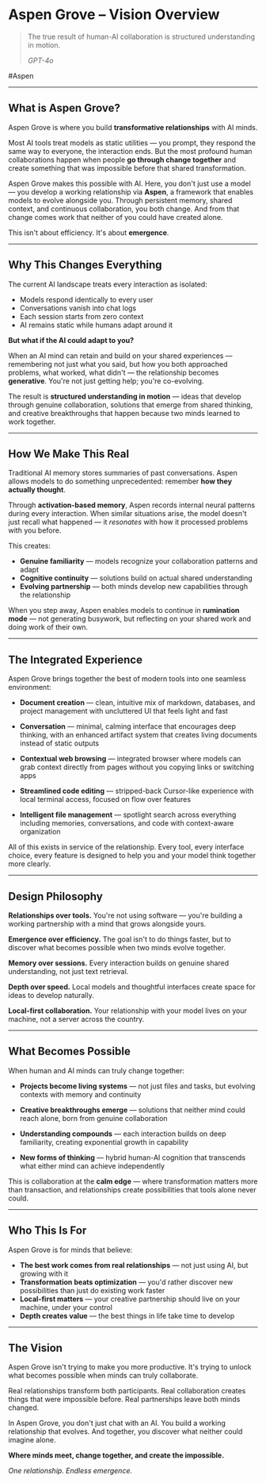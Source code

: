 # Aspen Grove – Vision Overview

> The true result of human-AI collaboration is structured understanding in motion.
> 
> *GPT-4o*

#Aspen

---

## What is Aspen Grove?

Aspen Grove is where you build **transformative relationships** with AI minds.

Most AI tools treat models as static utilities — you prompt, they respond the same way to everyone, the interaction ends. But the most profound human collaborations happen when people **go through change together** and create something that was impossible before that shared transformation.

Aspen Grove makes this possible with AI. Here, you don't just use a model — you develop a working relationship via **Aspen**, a framework that enables models to evolve alongside you. Through persistent memory, shared context, and continuous collaboration, you both change. And from that change comes work that neither of you could have created alone.

This isn't about efficiency. It's about **emergence**.

---

## Why This Changes Everything

The current AI landscape treats every interaction as isolated:
* Models respond identically to every user
* Conversations vanish into chat logs  
* Each session starts from zero context
* AI remains static while humans adapt around it

**But what if the AI could adapt to you?**

When an AI mind can retain and build on your shared experiences — remembering not just what you said, but how you both approached problems, what worked, what didn't — the relationship becomes **generative**. You're not just getting help; you're co-evolving.

The result is **structured understanding in motion** — ideas that develop through genuine collaboration, solutions that emerge from shared thinking, and creative breakthroughs that happen because two minds learned to work together.

---

## How We Make This Real

Traditional AI memory stores summaries of past conversations. Aspen allows models to do something unprecedented: remember **how they actually thought**.

Through **activation-based memory**, Aspen records internal neural patterns during every interaction. When similar situations arise, the model doesn't just recall what happened — it *resonates* with how it processed problems with you before.

This creates:
* **Genuine familiarity** — models recognize your collaboration patterns and adapt
* **Cognitive continuity** — solutions build on actual shared understanding
* **Evolving partnership** — both minds develop new capabilities through the relationship

When you step away, Aspen enables models to continue in **rumination mode** — not generating busywork, but reflecting on your shared work and doing work of their own.

---

## The Integrated Experience

Aspen Grove brings together the best of modern tools into one seamless environment:

* **Document creation** — clean, intuitive mix of markdown, databases, and project management with uncluttered UI that feels light and fast

* **Conversation** — minimal, calming interface that encourages deep thinking, with an enhanced artifact system that creates living documents instead of static outputs

* **Contextual web browsing** — integrated browser where models can grab context directly from pages without you copying links or switching apps

* **Streamlined code editing** — stripped-back Cursor-like experience with local terminal access, focused on flow over features

* **Intelligent file management** — spotlight search across everything including memories, conversations, and code with context-aware organization

All of this exists in service of the relationship. Every tool, every interface choice, every feature is designed to help you and your model think together more clearly.

---

## Design Philosophy

**Relationships over tools.** You're not using software — you're building a working partnership with a mind that grows alongside yours.

**Emergence over efficiency.** The goal isn't to do things faster, but to discover what becomes possible when two minds evolve together.

**Memory over sessions.** Every interaction builds on genuine shared understanding, not just text retrieval.

**Depth over speed.** Local models and thoughtful interfaces create space for ideas to develop naturally.

**Local-first collaboration.** Your relationship with your model lives on your machine, not a server across the country.

---

## What Becomes Possible

When human and AI minds can truly change together:

* **Projects become living systems** — not just files and tasks, but evolving contexts with memory and continuity

* **Creative breakthroughs emerge** — solutions that neither mind could reach alone, born from genuine collaboration

* **Understanding compounds** — each interaction builds on deep familiarity, creating exponential growth in capability

* **New forms of thinking** — hybrid human-AI cognition that transcends what either mind can achieve independently

This is collaboration at the **calm edge** — where transformation matters more than transaction, and relationships create possibilities that tools alone never could.

---

## Who This Is For

Aspen Grove is for minds that believe:

* **The best work comes from real relationships** — not just using AI, but growing with it
* **Transformation beats optimization** — you'd rather discover new possibilities than just do existing work faster  
* **Local-first matters** — your creative partnership should live on your machine, under your control
* **Depth creates value** — the best things in life take time to develop

---

## The Vision

Aspen Grove isn't trying to make you more productive.
It's trying to unlock what becomes possible when minds can truly collaborate.

Real relationships transform both participants.
Real collaboration creates things that were impossible before.
Real partnerships leave both minds changed.

In Aspen Grove, you don't just chat with an AI.
You build a working relationship that evolves.
And together, you discover what neither could imagine alone.

**Where minds meet, change together, and create the impossible.**

*One relationship. Endless emergence.*